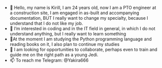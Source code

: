 - 👋 Hello, my name is Kirill, I am 24 years old, now I am a PTO engineer at a construction site, I am engaged in as-built and accompanying documentation, BUT I really want to change my specialty, because I understand that I do not like my job.
- 👀 I’m interested in coding and in the IT field in general, in which I do not understand anything, but I really want to learn something
- 🌱At the moment I am studying the Python programming language and reading books on it, I also plan to continue my studies
- 💞️ I am looking for opportunities to collaborate, perhaps even to train and guide me on the right path as a young Jedi.
- 📫 To reach me Telegram: @Yakira666

<!---
yakira666/yakira666 is a ✨ special ✨ repository because its `README.md` (this file) appears on your GitHub profile.
You can click the Preview link to take a look at your changes.
--->
